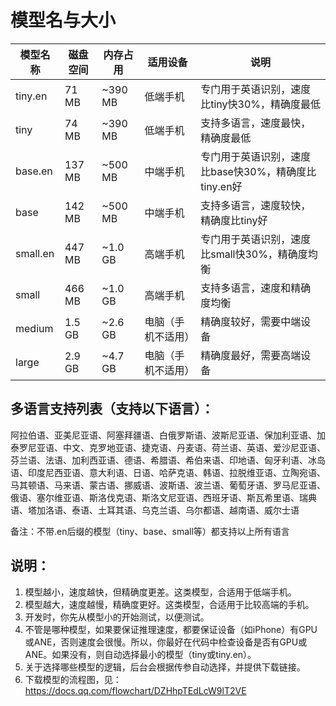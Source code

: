 # 模型名与大小

| 模型名称 | 磁盘空间 | 内存占用 | 适用设备 | 说明 |
|---------|----------|----------|----------|------|
| tiny.en | 71 MB | ~390 MB | 低端手机 | 专门用于英语识别，速度比tiny快30%，精确度最低 |
| tiny | 74 MB | ~390 MB | 低端手机 | 支持多语言，速度最快，精确度最低 |
| base.en | 137 MB | ~500 MB | 中端手机 | 专门用于英语识别，速度比base快30%，精确度比tiny.en好 |
| base | 142 MB | ~500 MB | 中端手机 | 支持多语言，速度较快，精确度比tiny好 |
| small.en | 447 MB | ~1.0 GB | 高端手机 | 专门用于英语识别，速度比small快30%，精确度均衡 |
| small | 466 MB | ~1.0 GB | 高端手机 | 支持多语言，速度和精确度均衡 |
| medium | 1.5 GB | ~2.6 GB | 电脑（手机不适用） | 精确度较好，需要中端设备 |
| large | 2.9 GB | ~4.7 GB | 电脑（手机不适用） | 精确度最好，需要高端设备 |

## 多语言支持列表（支持以下语言）：
阿拉伯语、亚美尼亚语、阿塞拜疆语、白俄罗斯语、波斯尼亚语、保加利亚语、加泰罗尼亚语、中文、克罗地亚语、捷克语、丹麦语、荷兰语、英语、爱沙尼亚语、芬兰语、法语、加利西亚语、德语、希腊语、希伯来语、印地语、匈牙利语、冰岛语、印度尼西亚语、意大利语、日语、哈萨克语、韩语、拉脱维亚语、立陶宛语、马其顿语、马来语、蒙古语、挪威语、波斯语、波兰语、葡萄牙语、罗马尼亚语、俄语、塞尔维亚语、斯洛伐克语、斯洛文尼亚语、西班牙语、斯瓦希里语、瑞典语、塔加洛语、泰语、土耳其语、乌克兰语、乌尔都语、越南语、威尔士语

备注：不带.en后缀的模型（tiny、base、small等）都支持以上所有语言

## 说明：

1. 模型越小，速度越快，但精确度更差。这类模型，合适用于低端手机。
2. 模型越大，速度越慢，精确度更好。这类模型，合适用于比较高端的手机。
3. 开发时，你先从模型小的开始测试，以便测试。
4. 不管是哪种模型，如果要保证推理速度，都要保证设备（如iPhone）有GPU或ANE，否则速度会很慢。所以，你最好在代码中检查设备是否有GPU或ANE。如果没有，则自动选择最小的模型（tiny或tiny.en）。
5. 关于选择哪些模型的逻辑，后台会根据传参自动选择，并提供下载链接。
6. 下载模型的流程图，见：<a href="https://docs.qq.com/flowchart/DZHhpTEdLcW9lT2VE" target="_blank">https://docs.qq.com/flowchart/DZHhpTEdLcW9lT2VE</a>
